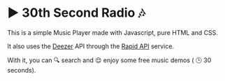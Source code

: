 # :arrow_forward: 30th Second Radio :notes:

This is a simple  Music Player made with Javascript, pure HTML and CSS.


It also uses the [Deezer](https://www.deezer.com/br/) API through the [Rapid API](https://docs.rapidapi.com/) service.

With it, you can :mag: search and :relieved: enjoy some free music demos ( :clock3: 30 seconds).